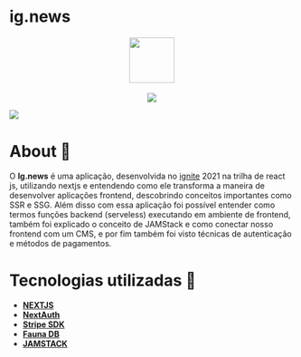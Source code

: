 # ig.news

<h4 align="center">

<img src="https://user-images.githubusercontent.com/53586466/194771083-916b71c2-e258-40b0-8333-86bda6b68583.png" width="80px" />
</h4>

<p align="center">
	<a href="https://github.com/Douglas-Cezaro">
	    <img src="https://img.shields.io/badge/author-DouglasCezaro-greenlight">
	</a>
</p>
<img src="https://user-images.githubusercontent.com/53586466/194771530-67f8b111-31ca-460e-9011-be5c1e1d5bba.png"/>

# About 🧾

O **Ig.news** é uma aplicação, desenvolvida no [ignite](https://app.rocketseat.com.br/ignite) 2021 na trilha de react js, utilizando nextjs e entendendo como ele transforma a maneira de desenvolver aplicações frontend, descobrindo conceitos importantes como SSR e SSG. Além disso com essa aplicação foi possível entender como termos funções backend (serveless) executando em ambiente de frontend, também foi explicado o conceito de JAMStack e como conectar nosso frontend com um CMS, e por fim também foi visto técnicas de autenticação e métodos de pagamentos.

# Tecnologias utilizadas 🧰

- [**NEXTJS**](https://nextjs.org/)
- [**NextAuth**](https://next-auth.js.org/)
- [**Stripe SDK**](https://stripe.com/docs/api?lang=node)
- [**Fauna DB**](https://dashboard.fauna.com/)
- [**JAMSTACK**](https://jamstack.org/)

